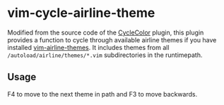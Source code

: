 # vim-cycle-airline-theme

Modified from the source code of the [CycleColor](https://github.com/vim-scripts/CycleColor) plugin, this plugin provides a function to cycle through available airline themes if you have installed [vim-airline-themes](https://github.com/vim-airline/vim-airline-themes). It includes themes from all `/autoload/airline/themes/*.vim` subdirectories in the runtimepath.

## Usage

F4 to move to the next theme in path and F3 to move backwards.
